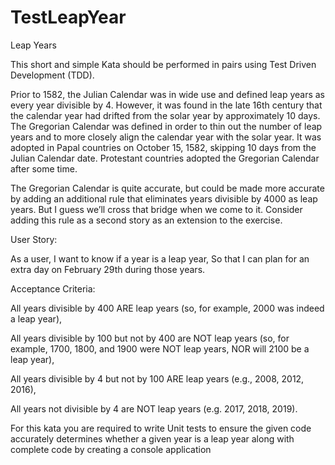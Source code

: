 # TestLeapYear
Leap Years

This short and simple Kata should be performed in pairs using Test Driven Development (TDD).



Prior to 1582, the Julian Calendar was in wide use and defined leap years as every year divisible by 4. However, it was found in the late 16th century that the calendar year had drifted from the solar year by approximately 10 days. The Gregorian Calendar was defined in order to thin out the number of leap years and to more closely align the calendar year with the solar year. It was adopted in Papal countries on October 15, 1582, skipping 10 days from the Julian Calendar date. Protestant countries adopted the Gregorian Calendar after some time.



The Gregorian Calendar is quite accurate, but could be made more accurate by adding an additional rule that eliminates years divisible by 4000 as leap years. But I guess we’ll cross that bridge when we come to it. Consider adding this rule as a second story as an extension to the exercise.



User Story:



As a user, I want to know if a year is a leap year, So that I can plan for an extra day on February 29th during those years.



Acceptance Criteria:



All years divisible by 400 ARE leap years (so, for example, 2000 was indeed a leap year),

All years divisible by 100 but not by 400 are NOT leap years (so, for example, 1700, 1800, and 1900 were NOT leap years, NOR will 2100 be a leap year),

All years divisible by 4 but not by 100 ARE leap years (e.g., 2008, 2012, 2016),

All years not divisible by 4 are NOT leap years (e.g. 2017, 2018, 2019).



For this kata you are required to write Unit tests to ensure the given code accurately determines whether a given year is a leap year along with complete code by creating a console application
